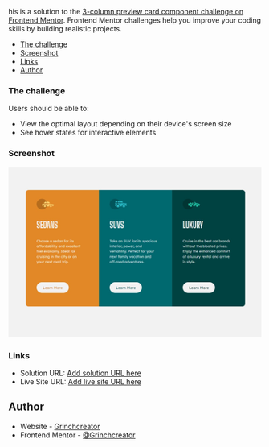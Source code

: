his is a solution to the [3-column preview card component challenge on Frontend Mentor](https://www.frontendmentor.io/challenges/3column-preview-card-component-pH92eAR2-). Frontend Mentor challenges help you improve your coding skills by building realistic projects. 

- [The challenge](#the-challenge)
- [Screenshot](#screenshot)
- [Links](#links)
- [Author](#author)



### The challenge

Users should be able to:

- View the optimal layout depending on their device's screen size
- See hover states for interactive elements

### Screenshot

![](./screenshot.jpg)


### Links

- Solution URL: [Add solution URL here](https://your-solution-url.com)
- Live Site URL: [Add live site URL here](https://your-live-site-url.com)

## Author

- Website - [Grinchcreator](https://grinchcreator.github.io/Personal-Website/)
- Frontend Mentor - [@Grinchcreator](https://www.frontendmentor.io/profile/Grinchcreator)


